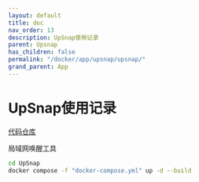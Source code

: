 ```yaml
---
layout: default
title: doc
nav_order: 13
description: UpSnap使用记录
parent: Upsnap
has_children: false
permalink: "/docker/app/upsnap/upsnap/"
grand_parent: App
---
```


# UpSnap使用记录

[代码仓库](https://github.com/seriousm4x/UpSnap.git)

局域网唤醒工具

```bash
cd UpSnap
docker compose -f "docker-compose.yml" up -d --build
```
